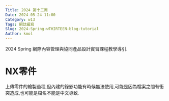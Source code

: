 ```yaml
---
Title: 2024 第十三周
Date: 2024-05-24 11:00
Category: w13
Tags: 網誌編寫
Slug: 2024-Spring-wTHIRTEEN-blog-tutorial
Author: kmol
---
```


2024 Spring 網際內容管理與協同產品設計實習課程教學導引.

<!-- PELICAN_END_SUMMARY -->

# NX零件
上傳零件的繪製過程,但內建的錄影功能有時候無法使用,可能是因為檔案之間有衝突造成,也可能是檔名不能是中文導致.

